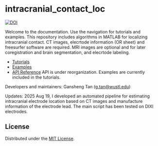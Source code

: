 # intracranial_contact_loc
[![DOI](https://zenodo.org/badge/891756132.svg)](https://doi.org/10.5281/zenodo.14217838)

Welcome to the documentation. Use the navigation for tutorials and examples. This repository includes algorithms in MATLAB for localizing intracranial contact. CT images, elecrtode information (OR sheet) and freesurfer software are required. MRI images are optional and for later coregistration and brain segmentation, and elecrtode labeling.

- [Tutorials](tutorial.md)
- [Examples](examples.md)
- [API Reference](api.md)
API is under reorganization. Examples are currently included in the tutorials.

Developers and maintainers:
Gansheng Tan (g.tan@wustl.edu)

Updates:
2025 Aug 19, I developed an automated pipeline for estimating intracranial electrode location based on CT images and manufacture information of the electrode lead. The main script has been tested on DIXI electrodes.

## License
Distributed under the [MIT License](../LICENSE).
